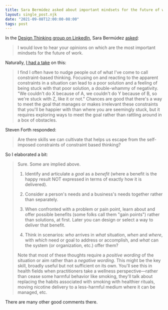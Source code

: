 ```yaml
---
title: Sara Bermúdez asked about important mindsets for the future of work
layout: single_post.njk
date: "2021-09-08T12:00:00-08:00"
tags: post
---
```

In the [Design Thinking group on LinkedIn](https://www.linkedin.com/groups/37821/), Sara Bermúdez [asked](https://www.linkedin.com/feed/update/urn%3Ali%3Aactivity%3A6841731698523291648/):

> I would love to hear your opinions on which are the most important mindsets for the future of work.

Naturally, [I had a take](https://www.linkedin.com/feed/update/urn:li:groupPost:37821-6841721798678212608?commentUrn=urn%3Ali%3Acomment%3A%28groupPost%3A37821-6841721798678212608%2C6841756174824669184%29) on this:

> I find I often have to nudge people out of what I've come to call constraint-based thinking. Focusing on and reacting to the apparent constraints in a situation can lead to a poor solution and a feeling of being stuck with that poor solution, a double-whammy of negativity. "We couldn't do X because of A, we couldn't do Y because of B, so we're stuck with Z, like it or not." Chances are good that there's a way to meet the goal that manages or makes irrelevant these constraints that you'll be happier with than where you are seemingly stuck, but it requires exploring ways to meet the goal rather than rattling around in a box of obstacles.

Steven Forth responded:

> Are there skills we can cultivate that helps us escape from the self-imposed constraints of constraint based thinking?

So I elaborated a bit:

> Sure. Some are implied above.  
>   
> 1) Identify and articulate a _goal_ as a _benefit_ (where a benefit is the happy result NOT expressed in terms of exactly how it is delivered).  
>   
> 2) Consider a person's needs and a business's needs together rather than separately.  
>   
> 3) When confronted with a problem or pain point, learn about and offer possible benefits (some folks call them "gain points") rather than solutions, at first. Later you can design or select a way to deliver that benefit.  
>   
> 4) Think in scenarios: _who_ arrives in _what_ situation, _when_ and _where_, with _which_ need or goal to address or accomplish, and _what_ can the system (or organization, etc.) offer them?  
>   
> Note that most of these thoughts require a _positive wording_ of the situation or aim rather than a _negative wording_. This might be the key skill, broadly useful but not sufficient on its own. You'll see this in health fields when practitioners take a wellness perspective—rather than cease some harmful behavior like smoking, they'll talk about replacing the habits associated with smoking with healthier rituals, moving nicotine delivery to a less-harmful medium where it can be managed, etc.

There are many other good comments there.
